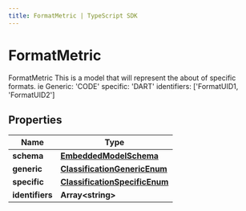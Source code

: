 ```yaml
---
title: FormatMetric | TypeScript SDK
---
```



# FormatMetric

FormatMetric  This is a model that will represent the about of specific formats. ie Generic: \'CODE\' specific: \'DART\' identifiers: [\'FormatUID1, \'FormatUID2\']

## Properties

Name | Type
------------ | -------------
**schema** | [**EmbeddedModelSchema**](EmbeddedModelSchema)
**generic** | [**ClassificationGenericEnum**](ClassificationGenericEnum)
**specific** | [**ClassificationSpecificEnum**](ClassificationSpecificEnum)
**identifiers** | **Array&lt;string&gt;**


